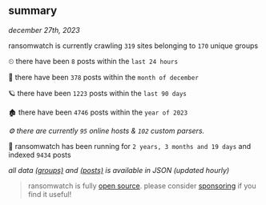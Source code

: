 
## summary
_december 27th, 2023_

ransomwatch is currently crawling `319` sites belonging to `170` unique groups

⏲ there have been `8` posts within the `last 24 hours`

🦈 there have been `378` posts within the `month of december`

🪐 there have been `1223` posts within the `last 90 days`

🏚 there have been `4746` posts within the `year of 2023`

_⚙️ there are currently `95` online hosts & `102` custom parsers._

🦕 ransomwatch has been running for `2 years, 3 months and 19 days` and indexed `9434` posts

_all data  [(groups)](http://ransomwhat.telemetry.ltd/groups) and [(posts)](http://ransomwhat.telemetry.ltd/posts) is available in JSON (updated hourly)_

> ransomwatch is fully [open source](https://github.com/joshhighet/ransomwatch#ransomwatch--). please consider [sponsoring](https://github.com/sponsors/joshhighet) if you find it useful!
